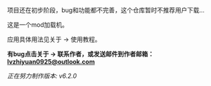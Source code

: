 项目还在初步阶段，bug和功能都不完善，这个仓库暂时不推荐用户下载...

这是一个mod加载机。

应用具体用法见关于 -> 使用教程。

**有bug点击关于 -> 联系作者，或发送邮件到作者邮箱：lvzhiyuan0925@outlook.com**

_正在努力制作版本: v6.2.0_
